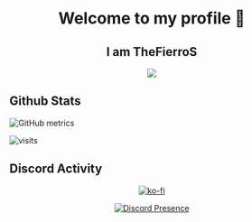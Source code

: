 <h1 align="center">Welcome to my profile 👋</h1>
<h2 align="center">I am TheFierroS</h2>

<p align="center">
  <a href="https://discord.com/users/610832153776881685" target"blank_"><img src="https://img.shields.io/badge/Discord%20-7289DA.svg?&style=for-the-badge&logo=discord&logoColor=white"></a>
  
</p>


## Github Stats

![GitHub metrics](https://metrics.lecoq.io/TheFierroS?languages=1&gists=1&followup=1)

![visits](https://komarev.com/ghpvc/?username=TheFierroS)

##  Discord Activity
<div align="center">

[![ko-fi](https://ko-fi.com/img/githubbutton_sm.svg)](https://ko-fi.com/L3L15V33S)
    
[![Discord Presence](https://lanyard-profile-readme.vercel.app/api/673166542954823691)](https://discord.com/users/673166542954823691)  
    
</div>
